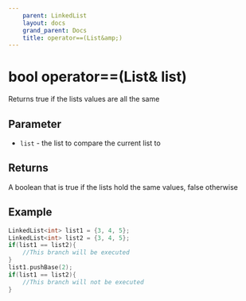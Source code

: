 ```yaml
---
    parent: LinkedList
    layout: docs
    grand_parent: Docs
    title: operator==(List&amp;)
---
```

# bool operator==(List&amp; list)
Returns true if the lists values are all the same

## Parameter
- `list` - the list to compare the current list to

## Returns
A boolean that is true if the lists hold the same values, false otherwise

## Example
```cpp
LinkedList<int> list1 = {3, 4, 5};
LinkedList<int> list2 = {3, 4, 5};
if(list1 == list2){
    //This branch will be executed
}
list1.pushBase(2);
if(list1 == list2){
    //This branch will not be executed
}